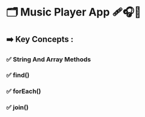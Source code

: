 # 🗂️ Music Player App 🩹🎧🎵 
## ➡️ Key Concepts : 
### ✅ String And Array Methods
### ✅ find()
### ✅ forEach()
### ✅ join()
